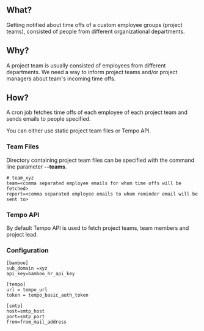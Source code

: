 ## What?

Getting notified about time offs of a custom employee groups (project teams), consisted of people from different organizational departments.

## Why?

A project team is usually consisted of employees from different departments. We need a way to inform project teams and/or 
project managers about team's incoming time offs.
  
## How?

A cron job fetches time offs of each employee of each project team and sends emails to people specified.

You can either use static project team files or Tempo API.

### Team Files

Directory containing project team files can be specified with the command line parameter **--teams**.   

```
# team_xyz 
team=<comma separated employee emails for whom time offs will be fetched>  
report=<comma separated employee emails to whom reminder email will be sent to>
```

### Tempo API

By default Tempo API is used to fetch project teams, team members and project lead. 

### Configuration

```
[bamboo]
sub_domain =xyz
api_key=bamboo_hr_api_key

[tempo]
url = tempo_url
token = tempo_basic_auth_token

[smtp]
host=smtp_host
port=smtp_port
from=from_mail_address
```

